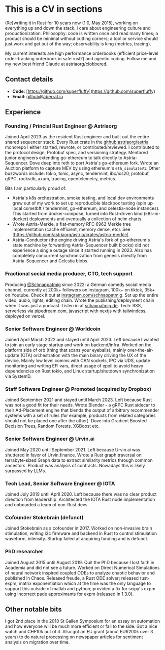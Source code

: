 # This is a CV in sections

(Re)writing it in Rust for 10 years now (1.0, May 2015), working
on  everything up and down the stack. I care about engineering culture and
productionization. Philosophy: code is written once and read many times;
a product should be minimal without cutting corners; a tool or service
should just work and get out of the way; observability is king (metrics, tracing).

My current interests are high performance orderbooks (efficient price-level
order-tracking orderbook in safe rust?) and agentic coding.
Follow me and my new best friend Claude at
[astriaorg/clobbered](github.com/astriaorg/clobbered).

## Contact details

+ **Code**: [https://github.com/superfluffy](https://github.com/superfluffy)
+ **Email**: [github@aberrat.io](mailto:github@aberrat.io)

## Experience

### Founding / Princial Rust Engineer @ Astriaorg

Joined April 2023 as the resident Rust engineer and built out the entire shared
sequencer stack. Every Rust crate in the [github:astriaorg/astria](https://github.com/astriaorg/astria)
monorepo I either started, rewrote, or contributed/reviewed. I contributed to the protocol
design, Protobuf spec, and versioning strategy. Mentored junior engineers
extending go-ethereum to talk directly to Astria-Sequencer. Dove deep into reth
to port Astria's go-ethereum fork. Wrote an Auction platform to capture MEV
by using ethereum's `eth_simulateV1`. Other buzzwords include: tokio, tonic, async,
tendermint, ibc/ics20, protobuf, gRPC, rocksdb, axum, tracing, opentelemetry, metrics.

Bits I am particularly proud of:

+ Astria's k8s orchestration, smoke testing, and local dev environments grew out of
my work to set up reproducible blackbox testing (spin up local cometbft / tendermint,
go-ethereum, and celestia-node instances). This started from docker-compose,
turned into Rust-driven kind (k8s-in-docker) deployments and eventually a collection
of helm charts.
+ Wrote Astria-Merkle, a flat-memory RFC 6962 Merkle tree implementation (cache efficient,
memory dense, etc). See [https://github.com/astriaorg/astria/crates/astria-merkle].
+ Astria-Conductor (the engine driving Astria's fork of go-ethereum's state machine by
forwarding Astria-Sequencer built blocks) did not experience a single outage since it
started running in 2023. Also has completely concurrent synchronization from genesis directly
from Astria-Sequencer and Celestia blobs.

### Fractional social media producer, CTO, tech support

Producing [@Schnappatmig](https://instagram.com/schnappatmig) since 2022: a German comedy social media channel,
currently at 200k+ followers on instagram, 100k+ on tiktok, 35k+ on Youtube. Check it out at
[instagram.com/schnappatmig](https://instagram/schnappatmig). Set up the entire video, audio, lights, editing chain.
Wrote the publishing/deployment chain when it was just a podcast. Listen in at [schappatmig.de](https://schnappatmig.de).
Tech: RSS, serverless via pipedream.com, javascript with nextjs with tailwindcss, deployed on vercel.

### Senior Software Engineer @ Worldcoin

Joined April March 2022 and stayed until April 2023. Left because I wanted to join an early stage
startup and work on backend/infra. Worked on the platform side of orb (thing that scans your eyeballs),
mainly over-the-air-update (OTA) orchestration with the main binary driving the UX of the device.
Mainly low level comms with CAN sockets, IPC via UDS, update monitoring and writing EFI vars, direct
usage of epoll to avoid heavy dependencies on Rust tokio, and Linux startup/shutdown synchronization
via SystemD.

### Staff Software Engineer @ Promoted (acquired by Dropbox)

Joined September 2021 and stayed until March 2023. Left because Rust was not a good fit for their needs.
Wrote Blender - a gRPC Rust sidecar to their Ad-Placement engine that blends the output of arbitrary
recommender systems with a set of rules (for example, products from related categories should not be
placed one after the other). Dove into Gradient Boosted Decision Trees, Random Forests, XGBoost etc.

### Senior Software Engineer @ Urvin.ai

Joined May 2020 until September 2021. Left because Urvin.ai was shuttered in favor of Urvin.finance.
Wrote a Rust graph traversal on terrabyte-sized Graph data to extract similarity metrics through
common ancestors. Product was analysis of contracts. Nowadays this is likely surpassed by LLMs.

### Tech Lead, Senior Software Engineer @ IOTA

Joined July 2019 until April 2020. Left because there was no clear product direction from leadership.
Architected the IOTA Rust node implementation and onboarded a team of non-Rust devs.

### Cofounder Stokebrain (defunct)

Joined Stokebrain as a cofounder in 2017. Worked on non-invasive brain stimulation, writing i2c
firmware and backend in Rust to control stimulation waveform, intensity. Startup failed at
acquiring funding and is defunct.

### PhD researcher

Joined August 2015 until August 2019. Quit the PhD because I lost faith in Academia and did not see
a future. Worked on Direct Numerical Simulations of neural network inspired coupled ODEs to analyze
chaotic behavior and published in Chaos. Released freude, a Rust ODE solver; released rust-expm,
matrix exponentiation which at the time was the only language to support this outside of matlab and python;
provided a fix for scipy's expm using incorrect pade approximants for expm (released in 1.3.0).


## Other notable bits

I got 2nd place in the 2018 St Gallen Symposium for an essay on automation and how everyone will be
much more efficient or fall to the side. Got a nice watch and CHF10k out of it. Also got an EU grant
(about EUR200k over 3 years) to do natural processing on newspaper articles for sentiment analysis
on migration over time.
